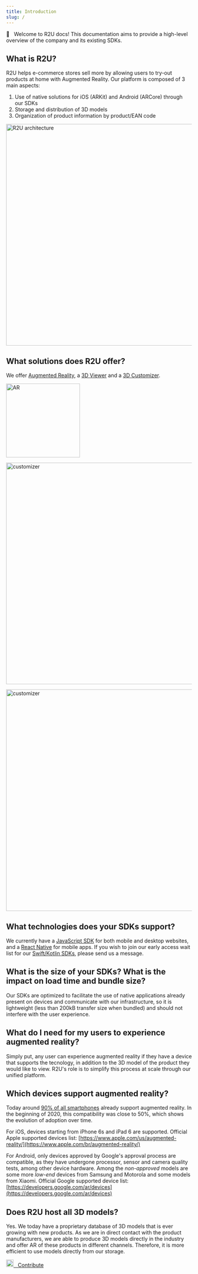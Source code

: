 ```yaml
---
title: Introduction
slug: /
---
```


👋 &nbsp; Welcome to R2U docs!
This documentation aims to provide a high-level overview of the company and its existing SDKs.

## What is R2U?

R2U helps e-commerce stores sell more by allowing users to try-out products at home with Augmented Reality. Our platform is composed of 3 main aspects:

1. Use of native solutions for iOS (ARKit) and Android (ARCore) through our SDKs
2. Storage and distribution of 3D models
3. Organization of product information by product/EAN code

<img src="https://sdk.r2u.io/documentation/r2u-architecture.png" title="R2U architecture"  width="600"/>

## What solutions does R2U offer?

We offer [Augmented Reality](/augmented-reality), a [3D Viewer](/viewer) and a [3D Customizer](/customizer).


<div>
  <p float="left">
    <img src="https://sdk.r2u.io/documentation/product-ar.gif" title="AR" width="200"/>
  </p>
</div>
<div>
  <p float="left">
    <img src="https://sdk.r2u.io/documentation/product-3d-desktop.gif" title="customizer" width="600"/>
  </p>
</div>
<div>
  <p float="left">
    <img src="https://sdk.r2u.io/documentation/customizer.gif" title="customizer" width="600"/>
  </p>
</div>

## What technologies does your SDKs support?

We currently have a [JavaScript SDK](/javascript/quickstart) for both mobile and desktop websites, and  a [React Native](https://github.com/r2u-io/documentation-react-native) for mobile apps. If you wish to join our early access wait list for our [Swift/Kotlin SDKs](swift-kotlin/quickstart), please send us a message.

## What is the size of your SDKs? What is the impact on load time and bundle size?

Our SDKs are optimized to facilitate the use of native applications already present on devices and communicate with our infrastructure, so it is lightweight (less than 200kB transfer size when bundled) and should not interfere with the user experience.

## What do I need for my users to experience augmented reality?

Simply put, any user can experience augmented reality if they have a device that supports the tecnology, in addition to the 3D model of the product they would like to view. R2U's role is to simplify this process at scale through our unified platform.

## Which devices support augmented reality?

Today around [90% of all smartphones](https://arinsider.co/2021/07/12/are-90-of-smartphones-ar-ready/) already support augmented reality. In the beginning of 2020, this compatibility was close to 50%, which shows the evolution of adoption over time.

For iOS, devices starting from iPhone 6s and iPad 6 are supported. Official Apple supported devices list: [https://www.apple.com/us/augmented-reality/](https://www.apple.com/br/augmented-reality/)

For Android, only devices approved by Google's approval process are compatible, as they have undergone processor, sensor and camera quality tests, among other device hardware. Among the *non-approved* models are some more *low-end* devices from Samsung and Motorola and some models from Xiaomi. Official Google supported device list: [https://developers.google.com/ar/devices](https://developers.google.com/ar/devices)

## Does R2U host all 3D models?

Yes. We today have a proprietary database of 3D models that is ever growing with new products. As we are in direct contact with the product manufacturers, we are able to produce 3D models directly in the industry and offer AR of these products in different channels. Therefore, it is more efficient to use models directly from our storage.


<a href="https://github.com/r2u-io/documentation">
  <img src="https://sdk.r2u.io/documentation/github.png" width="20"/> &nbsp;
  Contribute
</a>